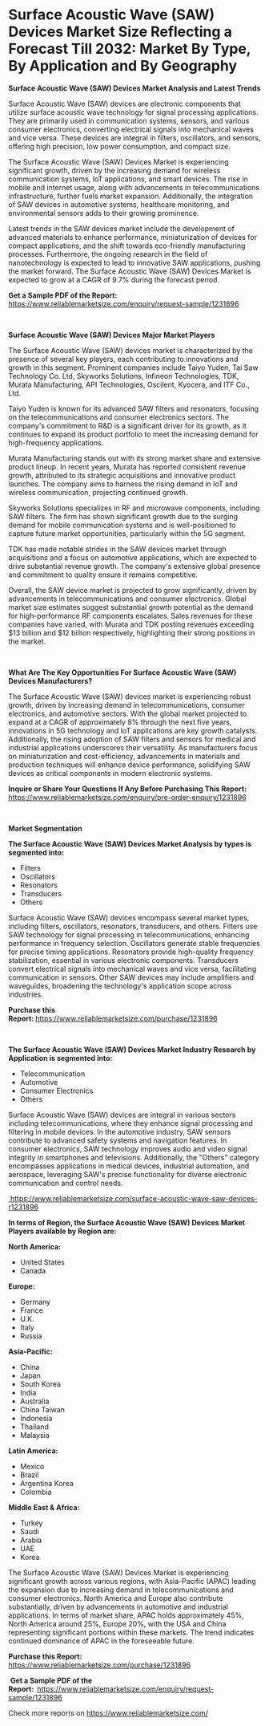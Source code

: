 <p><h1>Surface Acoustic Wave (SAW) Devices Market Size Reflecting a Forecast Till 2032: Market By Type, By Application and By Geography</h1></p><p><strong>Surface Acoustic Wave (SAW) Devices Market Analysis and Latest Trends</strong></p>
<p><p>Surface Acoustic Wave (SAW) devices are electronic components that utilize surface acoustic wave technology for signal processing applications. They are primarily used in communication systems, sensors, and various consumer electronics, converting electrical signals into mechanical waves and vice versa. These devices are integral in filters, oscillators, and sensors, offering high precision, low power consumption, and compact size.</p><p>The Surface Acoustic Wave (SAW) Devices Market is experiencing significant growth, driven by the increasing demand for wireless communication systems, IoT applications, and smart devices. The rise in mobile and internet usage, along with advancements in telecommunications infrastructure, further fuels market expansion. Additionally, the integration of SAW devices in automotive systems, healthcare monitoring, and environmental sensors adds to their growing prominence.</p><p>Latest trends in the SAW devices market include the development of advanced materials to enhance performance, miniaturization of devices for compact applications, and the shift towards eco-friendly manufacturing processes. Furthermore, the ongoing research in the field of nanotechnology is expected to lead to innovative SAW applications, pushing the market forward. The Surface Acoustic Wave (SAW) Devices Market is expected to grow at a CAGR of 9.7% during the forecast period.</p></p>
<p><strong>Get a Sample PDF of the Report:&nbsp;</strong> <a href="https://www.reliablemarketsize.com/enquiry/request-sample/1231896?utm_campaign=2781&utm_medium=2&utm_source=Github&utm_content=ia&utm_term=06042025&utm_id=surface-acoustic-wave-saw-devices">https://www.reliablemarketsize.com/enquiry/request-sample/1231896</a></p>
<p>&nbsp;</p>
<p><strong>Surface Acoustic Wave (SAW) Devices Major Market Players</strong></p>
<p><p>The Surface Acoustic Wave (SAW) devices market is characterized by the presence of several key players, each contributing to innovations and growth in this segment. Prominent companies include Taiyo Yuden, Tai Saw Technology Co. Ltd, Skyworks Solutions, Infineon Technologies, TDK, Murata Manufacturing, API Technologies, Oscilent, Kyocera, and ITF Co., Ltd.</p><p>Taiyo Yuden is known for its advanced SAW filters and resonators, focusing on the telecommunications and consumer electronics sectors. The company's commitment to R&D is a significant driver for its growth, as it continues to expand its product portfolio to meet the increasing demand for high-frequency applications.</p><p>Murata Manufacturing stands out with its strong market share and extensive product lineup. In recent years, Murata has reported consistent revenue growth, attributed to its strategic acquisitions and innovative product launches. The company aims to harness the rising demand in IoT and wireless communication, projecting continued growth.</p><p>Skyworks Solutions specializes in RF and microwave components, including SAW filters. The firm has shown significant growth due to the surging demand for mobile communication systems and is well-positioned to capture future market opportunities, particularly within the 5G segment.</p><p>TDK has made notable strides in the SAW devices market through acquisitions and a focus on automotive applications, which are expected to drive substantial revenue growth. The company's extensive global presence and commitment to quality ensure it remains competitive.</p><p>Overall, the SAW device market is projected to grow significantly, driven by advancements in telecommunications and consumer electronics. Global market size estimates suggest substantial growth potential as the demand for high-performance RF components escalates. Sales revenues for these companies have varied, with Murata and TDK posting revenues exceeding $13 billion and $12 billion respectively, highlighting their strong positions in the market.</p></p>
<p>&nbsp;</p>
<p><strong>What Are The Key Opportunities For Surface Acoustic Wave (SAW) Devices Manufacturers?</strong></p>
<p><p>The Surface Acoustic Wave (SAW) devices market is experiencing robust growth, driven by increasing demand in telecommunications, consumer electronics, and automotive sectors. With the global market projected to expand at a CAGR of approximately 8% through the next five years, innovations in 5G technology and IoT applications are key growth catalysts. Additionally, the rising adoption of SAW filters and sensors for medical and industrial applications underscores their versatility. As manufacturers focus on miniaturization and cost-efficiency, advancements in materials and production techniques will enhance device performance, solidifying SAW devices as critical components in modern electronic systems.</p></p>
<p><strong>Inquire or Share Your Questions If Any Before Purchasing This Report:</strong> <a href="https://www.reliablemarketsize.com/enquiry/pre-order-enquiry/1231896?utm_campaign=2781&utm_medium=2&utm_source=Github&utm_content=ia&utm_term=06042025&utm_id=surface-acoustic-wave-saw-devices">https://www.reliablemarketsize.com/enquiry/pre-order-enquiry/1231896</a></p>
<p>&nbsp;</p>
<p><strong>Market Segmentation</strong></p>
<p><strong>The Surface Acoustic Wave (SAW) Devices Market Analysis by types is segmented into:</strong></p>
<p><ul><li>Filters</li><li>Oscillators</li><li>Resonators</li><li>Transducers</li><li>Others</li></ul></p>
<p><p>Surface Acoustic Wave (SAW) devices encompass several market types, including filters, oscillators, resonators, transducers, and others. Filters use SAW technology for signal processing in telecommunications, enhancing performance in frequency selection. Oscillators generate stable frequencies for precise timing applications. Resonators provide high-quality frequency stabilization, essential in various electronic components. Transducers convert electrical signals into mechanical waves and vice versa, facilitating communication in sensors. Other SAW devices may include amplifiers and waveguides, broadening the technology's application scope across industries.</p></p>
<p><strong>Purchase this Report:&nbsp;</strong><a href="https://www.reliablemarketsize.com/purchase/1231896?utm_campaign=2781&utm_medium=2&utm_source=Github&utm_content=ia&utm_term=06042025&utm_id=surface-acoustic-wave-saw-devices">https://www.reliablemarketsize.com/purchase/1231896</a></p>
<p>&nbsp;</p>
<p><strong>The Surface Acoustic Wave (SAW) Devices Market Industry Research by Application is segmented into:</strong></p>
<p><ul><li>Telecommunication</li><li>Automotive</li><li>Consumer Electronics</li><li>Others</li></ul></p>
<p><p>Surface Acoustic Wave (SAW) devices are integral in various sectors including telecommunications, where they enhance signal processing and filtering in mobile devices. In the automotive industry, SAW sensors contribute to advanced safety systems and navigation features. In consumer electronics, SAW technology improves audio and video signal integrity in smartphones and televisions. Additionally, the "Others" category encompasses applications in medical devices, industrial automation, and aerospace, leveraging SAW's precise functionality for diverse electronic communication and control needs.</p></p>
<p><a href="https://www.reliablemarketsize.com/surface-acoustic-wave-saw-devices-r1231896?utm_campaign=2781&utm_medium=2&utm_source=Github&utm_content=ia&utm_term=06042025&utm_id=surface-acoustic-wave-saw-devices">&nbsp;https://www.reliablemarketsize.com/surface-acoustic-wave-saw-devices-r1231896</a></p>
<p><strong>In terms of Region, the Surface Acoustic Wave (SAW) Devices Market Players available by Region are:</strong></p>
<p>
    <p> <strong> North America: </strong>
        <ul>
            <li>United States</li>
            <li>Canada</li>
        </ul>
        </p> 
    <p> <strong> Europe: </strong>
        <ul>
            <li>Germany</li>
            <li>France</li>
            <li>U.K.</li>
            <li>Italy</li>
            <li>Russia</li>
        </ul>
        </p> 
    <p> <strong> Asia-Pacific: </strong>
        <ul>
            <li>China</li>
            <li>Japan</li>
            <li>South Korea</li>
            <li>India</li>
            <li>Australia</li>
            <li>China Taiwan</li>
            <li>Indonesia</li>
            <li>Thailand</li>
            <li>Malaysia</li>
        </ul>
        </p> 
    <p> <strong> Latin America: </strong>
        <ul>
            <li>Mexico</li>
            <li>Brazil</li>
            <li>Argentina Korea</li>
            <li>Colombia</li>
        </ul>
        </p> 
    <p> <strong> Middle East & Africa: </strong>
        <ul>
            <li>Turkey</li>
            <li>Saudi</li>
            <li>Arabia</li>
            <li>UAE</li>
            <li>Korea</li>
        </ul>
    </p>
    </p>
<p><p>The Surface Acoustic Wave (SAW) Devices Market is experiencing significant growth across various regions, with Asia-Pacific (APAC) leading the expansion due to increasing demand in telecommunications and consumer electronics. North America and Europe also contribute substantially, driven by advancements in automotive and industrial applications. In terms of market share, APAC holds approximately 45%, North America around 25%, Europe 20%, with the USA and China representing significant portions within these markets. The trend indicates continued dominance of APAC in the foreseeable future.</p></p>
<p><strong>Purchase this Report: </strong><a href="https://www.reliablemarketsize.com/purchase/1231896?utm_campaign=2781&utm_medium=2&utm_source=Github&utm_content=ia&utm_term=06042025&utm_id=surface-acoustic-wave-saw-devices">https://www.reliablemarketsize.com/purchase/1231896</a></p>
<p>&nbsp;<strong>Get a Sample PDF of the Report:&nbsp;&nbsp;</strong><a href="https://www.reliablemarketsize.com/enquiry/request-sample/1231896?utm_campaign=2781&utm_medium=2&utm_source=Github&utm_content=ia&utm_term=06042025&utm_id=surface-acoustic-wave-saw-devices">https://www.reliablemarketsize.com/enquiry/request-sample/1231896</a></p>
<p><strong></strong></p>
<p>Check more reports on <a href="https://www.reliablemarketsize.com/?utm_campaign=2781&utm_medium=2&utm_source=Github&utm_content=ia&utm_term=06042025&utm_id=surface-acoustic-wave-saw-devices">https://www.reliablemarketsize.com/</a></p>